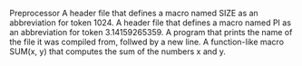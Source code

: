 Preprocessor
A header file that defines a macro named SIZE as an abbreviation for token 1024.
A header file that defines a macro named PI as an abbreviation for token 3.14159265359.
A program that prints the name of the file it was compiled from, follwed by a new line.
A function-like macro SUM(x, y) that computes the sum of the numbers x and y.
